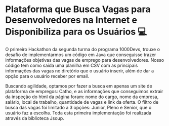 # Plataforma que Busca Vagas para Desenvolvedores na Internet e Disponibiliza para os Usuários 💻

O primeiro Hackathon da segunda turma do programa 1000Devs, trouxe o desafio de implementarmos um código em Java que conseguisse trazer informações objetivas das vagas de emprego para desenvolvedores. Nosso código tem como saída uma planilha em CSV com as principais informações das vagas no diretório que o usuário inserir, além de dar a opção para o usuário receber por email.

Buscando agilidade, optamos por fazer a busca em apenas um site de plataforma de empregos: Catho, e as informações que conseguimos extrair da inspeção do html da página foram: nome do cargo, nome da empresa, salário, local de trabalho, quantidade de vagas e link da oferta. O filtro de busca das vagas foi limitado a 3 opções: Junior, Pleno e Senior, que o usuário faz a escolha. Toda esta primeira implementação foi realizada através da biblioteca Jsoup. 
